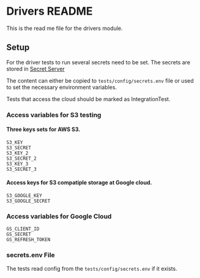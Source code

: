 # Drivers README 

This is the read me file for the drivers module.

## Setup

For the driver tests to run several secrets need to be set.  The secrets are stored in [Secret Server](https://secretserver.wuxinextcode.com/SecretServer/SecretView.aspx?secretid=4153)

The content can either be copied to `tests/config/secrets.env` file or used to set the necessary environment variables.
         
Tests that access the cloud should be marked as IntegrationTest.
      
### Access variables for S3 testing
#### Three keys sets for AWS S3.
```
S3_KEY
S3_SECRET
S3_KEY_2
S3_SECRET_2
S3_KEY_3
S3_SECRET_3
```
                                  
#### Access keys for S3 compatiple storage at Google cloud.
```
S3_GOOGLE_KEY
S3_GOOGLE_SECRET
```
  
### Access variables for Google Cloud
```
GS_CLIENT_ID
GS_SECRET
GS_REFRESH_TOKEN
```

### secrets.env File
The tests read config from the  `tests/config/secrets.env` if it exists.
